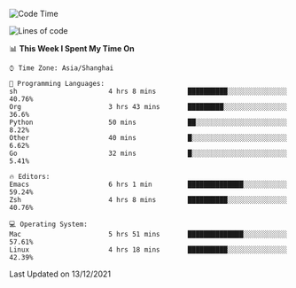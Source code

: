 <!--START_SECTION:waka-->
![Code Time](http://img.shields.io/badge/Code%20Time-476%20hrs%2040%20mins-blue)

![Lines of code](https://img.shields.io/badge/From%20Hello%20World%20I%27ve%20Written-22%20Thousand%20lines%20of%20code-blue)

📊 **This Week I Spent My Time On** 

```text
⌚︎ Time Zone: Asia/Shanghai

💬 Programming Languages: 
sh                       4 hrs 8 mins        ██████████░░░░░░░░░░░░░░░   40.76% 
Org                      3 hrs 43 mins       █████████░░░░░░░░░░░░░░░░   36.6% 
Python                   50 mins             ██░░░░░░░░░░░░░░░░░░░░░░░   8.22% 
Other                    40 mins             █░░░░░░░░░░░░░░░░░░░░░░░░   6.62% 
Go                       32 mins             █░░░░░░░░░░░░░░░░░░░░░░░░   5.41%

🔥 Editors: 
Emacs                    6 hrs 1 min         ██████████████░░░░░░░░░░░   59.24% 
Zsh                      4 hrs 8 mins        ██████████░░░░░░░░░░░░░░░   40.76%

💻 Operating System: 
Mac                      5 hrs 51 mins       ██████████████░░░░░░░░░░░   57.61% 
Linux                    4 hrs 18 mins       ██████████░░░░░░░░░░░░░░░   42.39%

```


 Last Updated on 13/12/2021
<!--END_SECTION:waka-->
